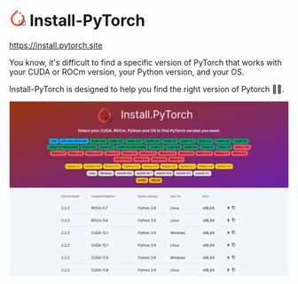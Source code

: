 # <img src="./public/install.pytorch.webp" width="30"> Install-PyTorch 

https://install.pytorch.site

You know, it's difficult to find a specific version of PyTorch that works with your CUDA or ROCm version, your Python version, and your OS.

Install-PyTorch is designed to help you find the right version of Pytorch 🎉🥳.

<img src="./public/screenshot.webp" width=1000>
